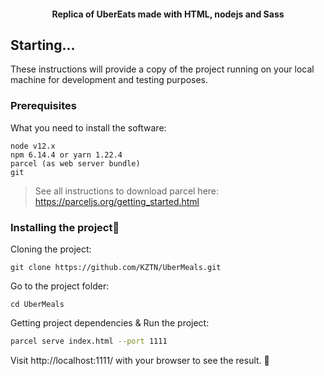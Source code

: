 
<h4 align="center">
   Replica of UberEats made with HTML, nodejs and Sass 
</h4>

## Starting...
These instructions will provide a copy of the project running on your local machine for development and testing purposes.

### Prerequisites
What you need to install the software:

```
node v12.x
npm 6.14.4 or yarn 1.22.4
parcel (as web server bundle)
git
```
> See all instructions to download parcel here: https://parceljs.org/getting_started.html

### Installing the project🚀


Cloning the project:

```
git clone https://github.com/KZTN/UberMeals.git
```

Go to the project folder:

```
cd UberMeals
```

Getting project dependencies & Run the project:

```bash
parcel serve index.html --port 1111
```


Visit http://localhost:1111/ with your browser to see the result. 🎉
